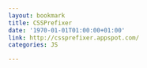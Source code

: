 ```yaml
---
layout: bookmark
title: CSSPrefixer
date: '1970-01-01T01:00:00+01:00'
link: http://cssprefixer.appspot.com/
categories: JS

---
```

